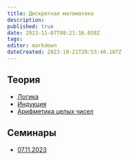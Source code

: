 ```yaml
---
title: Дискретная математика
description: 
published: true
date: 2023-11-07T08:21:16.038Z
tags: 
editor: markdown
dateCreated: 2023-10-21T20:53:40.187Z
---
```


## Теория

-   [Логика](/discrete-math/logics)
-   [Индукция](/discrete-math/induction)
-   [Арифметика целых чисел](/discrete-math/integer-arithmetic)

## Семинары
- [07.11.2023](/discrete-math/sem-07-11-2023)